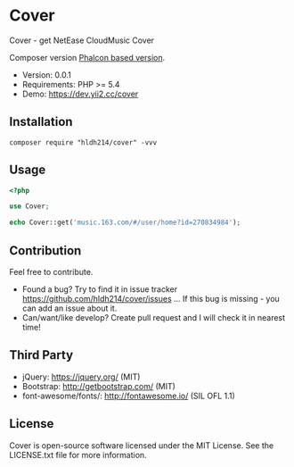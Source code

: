 Cover
=====================

Cover - get NetEase CloudMusic Cover

Composer version [Phalcon based version](https://github.com/hldh214/cover/tree/master).

* Version: 0.0.1
* Requirements: PHP >= 5.4
* Demo: https://dev.yii2.cc/cover


Installation
------------
```shell
composer require "hldh214/cover" -vvv
```

Usage
-----
```php
<?php

use Cover;

echo Cover::get('music.163.com/#/user/home?id=270834984');
```


Contribution
------------
Feel free to contribute.

* Found a bug? Try to find it in issue tracker https://github.com/hldh214/cover/issues ... If this bug is missing - you can add an issue about it.
* Can/want/like develop? Create pull request and I will check it in nearest time!


Third Party
-----------
* jQuery: https://jquery.org/ (MIT)
* Bootstrap: http://getbootstrap.com/ (MIT)
* font-awesome/fonts/: http://fontawesome.io/ (SIL OFL 1.1)


License
-------
Cover is open-source software licensed under the MIT License. See the LICENSE.txt file for more information.